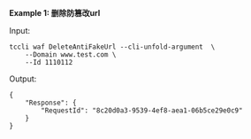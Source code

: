**Example 1: 删除防篡改url**



Input: 

```
tccli waf DeleteAntiFakeUrl --cli-unfold-argument  \
    --Domain www.test.com \
    --Id 1110112
```

Output: 
```
{
    "Response": {
        "RequestId": "8c20d0a3-9539-4ef8-aea1-06b5ce29e0c9"
    }
}
```

